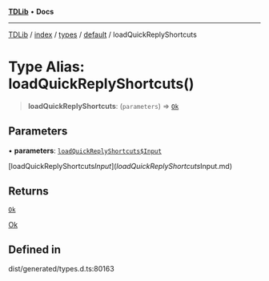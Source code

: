 [**TDLib**](../../../../../../README.md) • **Docs**

***

[TDLib](../../../../../../modules.md) / [index](../../../../../README.md) / [types](../../../README.md) / [default](../README.md) / loadQuickReplyShortcuts

# Type Alias: loadQuickReplyShortcuts()

> **loadQuickReplyShortcuts**: (`parameters`) => [`Ok`](Ok.md)

## Parameters

• **parameters**: [`loadQuickReplyShortcuts$Input`](loadQuickReplyShortcuts$Input.md)

[loadQuickReplyShortcuts$Input](loadQuickReplyShortcuts$Input.md)

## Returns

[`Ok`](Ok.md)

[Ok](Ok.md)

## Defined in

dist/generated/types.d.ts:80163

